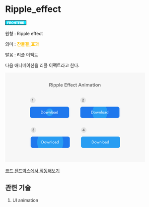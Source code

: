 <d-title>

# Ripple_effect

</d-title>

<d-label>

<d-inner>

![Frontend](../../2TAT1C/Label_Frontend.png)

</d-inner>

</d-label>

<d-origin>

원형 : Ripple effect

</d-origin>

<d-mean>

의미  : <span style="color:#FFBF00; font-weight:bold;">잔물결_효과</span>

</d-mean>

<d-pronunciation>

발음 : 리플 이펙트

</d-pronunciation>

<d-content>

다음 애니메이션을 리플 이펙트라고 한다.

![ripple effect](../../2TAT1C/ripple_effect_1.png)

[코드 샌드박스에서 작동해보기](https://codesandbox.io/s/react-button-ripple-effect-z8rqw?from-embed)

</d-content>

<d-relation>

## 관련 기술

<d-inner>

1. UI animation

</d-inner>

</d-relation>

